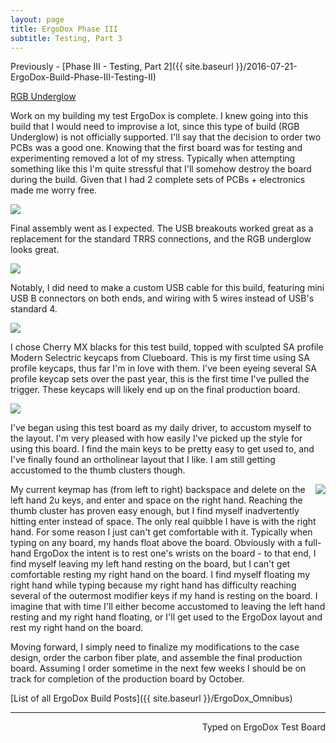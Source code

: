 ```yaml
---
layout: page
title: ErgoDox Phase III
subtitle: Testing, Part 3
---
```


Previously - [Phase III - Testing, Part 2]({{ site.baseurl }}/2016-07-21-ErgoDox-Build-Phase-III-Testing-II)

<a class="embedly-card" href="https://gfycat.com/LimpInbornCrayfish">RGB Underglow</a>
<script async src="//cdn.embedly.com/widgets/platform.js" charset="UTF-8"></script>

Work on my building my test ErgoDox is complete. I knew going into this build that I would need to improvise a lot, since this type of build (RGB Underglow) is not officially supported. I'll say that the decision to order two PCBs was a good one. Knowing that the first board was for testing and experimenting removed a lot of my stress. Typically when attempting something like this I'm quite stressful that I'll somehow destroy the board during the build. Given that I had 2 complete sets of PCBs + electronics made me worry free.

![](http://imgur.com/GuhuZgt.jpg)

Final assembly went as I expected. The USB breakouts worked great as a replacement for the standard TRRS connections, and the RGB underglow looks great.

![](http://imgur.com/fAeOG9P.jpg)

Notably, I did need to make a custom USB cable for this build, featuring mini USB B connectors on both ends, and wiring with 5 wires instead of USB's standard 4.

![](http://imgur.com/kl7ePVf.jpg)

I chose Cherry MX blacks for this test build, topped with sculpted SA profile Modern Selectric keycaps from Clueboard. This is my first time using SA profile keycaps, thus far I'm in love with them. I've been eyeing several SA profile keycap sets over the past year, this is the first time I've pulled the trigger. These keycaps will likely end up on the final production board.

![](http://imgur.com/RAKomIg.jpg)

I've began using this test board as my daily driver, to accustom myself to the layout. I'm very pleased with how easily I've picked up the style for using this board. I find the main keys to be pretty easy to get used to, and I've finally found an ortholinear layout that I like. I am still getting accustomed to the thumb clusters though.

<img align="right" src="http://imgur.com/S8eICis.jpg">My current keymap has (from left to right) backspace and delete on the left hand 2u keys, and enter and space on the right hand. Reaching the thumb cluster has proven easy enough, but I find myself inadvertently hitting enter instead of space. The only real quibble I have is with the right hand. For some reason I just can't get comfortable with it. Typically when typing on any board, my hands float above the board. Obviously with a full-hand ErgoDox the intent is to rest one's wrists on the board - to that end, I find myself leaving my left hand resting on the board, but I can't get comfortable resting my right hand on the board. I find myself floating my right hand while typing because my right hand has difficulty reaching several of the outermost modifier keys if my hand is resting on the board. I imagine that with time I'll either become accustomed to leaving the left hand resting and my right hand floating, or I'll get used to the ErgoDox layout and rest my right hand on the board.  

Moving forward, I simply need to finalize my modifications to the case design, order the carbon fiber plate, and assemble the final production board. Assuming I order sometime in the next few weeks I should be on track for completion of the production board by October.

[List of all ErgoDox Build Posts]({{ site.baseurl }}/ErgoDox_Omnibus)

---
<p align="right">Typed on ErgoDox Test Board</p>
